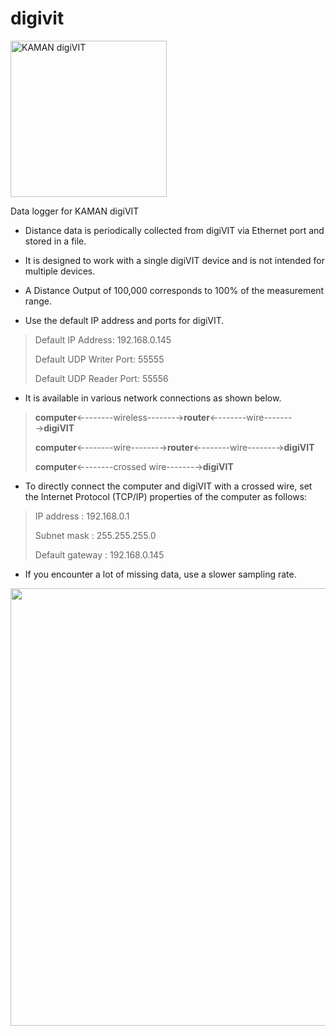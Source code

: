 # digivit

<img width="250" alt="KAMAN digiVIT" src="https://github.com/elgar328/digivit/assets/93251045/ddc88b36-6fd5-4be0-847c-008ee3b6517d">

Data logger for KAMAN digiVIT

- Distance data is periodically collected from digiVIT via Ethernet port and stored in a file.

- It is designed to work with a single digiVIT device and is not intended for multiple devices.

- A Distance Output of 100,000 corresponds to 100% of the measurement range.

- Use the default IP address and ports for digiVIT.

> Default IP Address: 192.168.0.145
>
> Default UDP Writer Port: 55555
>
> Default UDP Reader Port: 55556

- It is available in various network connections as shown below.

> **computer**←-------wireless-------→**router**←-------wire-------→**digiVIT**
>
> **computer**←-------wire-------→**router**←-------wire-------→**digiVIT**
>
> **computer**←-------crossed wire-------→**digiVIT**

- To directly connect the computer and digiVIT with a crossed wire, set the Internet Protocol (TCP/IP) properties of the computer as follows:

> IP address : 192.168.0.1
>
> Subnet mask : 255.255.255.0
>
> Default gateway : 192.168.0.145

- If you encounter a lot of missing data, use a slower sampling rate.

<img src="https://user-images.githubusercontent.com/93251045/223617407-1061718d-a5c4-41ee-8327-a6ef83d446de.png"  width="700">

